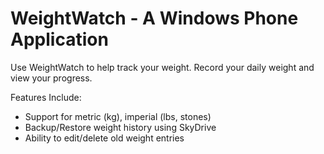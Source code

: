 WeightWatch - A Windows Phone Application
===========

Use WeightWatch to help track your weight. Record your daily weight and view your progress.

Features Include:
* Support for metric (kg), imperial (lbs, stones)
* Backup/Restore weight history using SkyDrive
* Ability to edit/delete old weight entries
